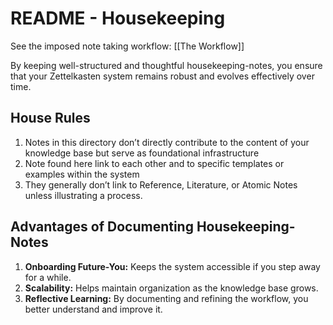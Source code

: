 # README - Housekeeping

See the imposed note taking workflow: [[The Workflow]]

By keeping well-structured and thoughtful housekeeping-notes, you ensure that your Zettelkasten system remains robust and evolves effectively over time.

## House Rules

1. Notes in this directory don’t directly contribute to the content of your knowledge base but serve as foundational infrastructure
2. Note found here link to each other and to specific templates or examples within the system
3. They generally don’t link to Reference, Literature, or Atomic Notes unless illustrating a process.

## Advantages of Documenting Housekeeping-Notes

1. **Onboarding Future-You:** Keeps the system accessible if you step away for a while.
2. **Scalability:** Helps maintain organization as the knowledge base grows.
3. **Reflective Learning:** By documenting and refining the workflow, you better understand and improve it.
